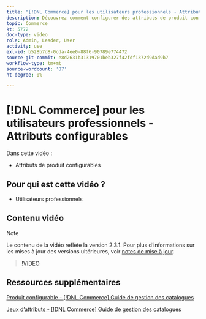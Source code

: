 ```yaml
---
title: "[!DNL Commerce] pour les utilisateurs professionnels - Attributs configurables"
description: Découvrez comment configurer des attributs de produit configurables.
topic: Commerce
kt: 5772
doc-type: video
role: Admin, Leader, User
activity: use
exl-id: b528b7d8-0cda-4ee0-88f6-90789e774472
source-git-commit: e8d2631b31319701beb327f42fdf1372d9dad9b7
workflow-type: tm+mt
source-wordcount: '87'
ht-degree: 0%

---
```


# [!DNL Commerce] pour les utilisateurs professionnels - Attributs configurables

Dans cette vidéo :

- Attributs de produit configurables

## Pour qui est cette vidéo ?

- Utilisateurs professionnels

## Contenu vidéo

>[!NOTE]
>
>Le contenu de la vidéo reflète la version 2.3.1. Pour plus d’informations sur les mises à jour des versions ultérieures, voir [notes de mise à jour](https://experienceleague.adobe.com/docs/commerce-operations/release/notes/overview.html).

>[!VIDEO](https://video.tv.adobe.com/v/35957?quality=12&learn=on)

## Ressources supplémentaires

[Produit configurable - [!DNL Commerce] Guide de gestion des catalogues](https://experienceleague.adobe.com/docs/commerce-admin/catalog/products/types/product-create-configurable.html)

[Jeux d’attributs - [!DNL Commerce] Guide de gestion des catalogues](https://experienceleague.adobe.com/docs/commerce-admin/catalog/product-attributes/create/attribute-sets.html)
